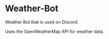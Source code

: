 # Weather-Bot

Weather Bot that is used on Discord. 

Uses the OpenWeatherMap API for weather data.

